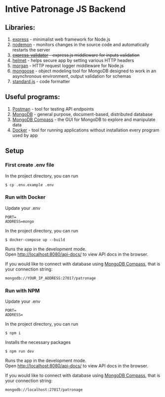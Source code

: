 # Intive Patronage JS Backend

## Libraries:

1. [express](https://expressjs.com/) - minimalist web framework for Node.js
2. [nodemon](https://nodemon.io/) - monitors changes in the source code and automatically restarts the server
3. ~~[express-validator](https://express-validator.github.io/docs/) - express.js middleware for inputs validation~~
4. [helmet](https://github.com/helmetjs/helmet) - helps secure app by setting various HTTP headers
5. [morgan](http://expressjs.com/en/resources/middleware/morgan.html) -  HTTP request logger middleware for Node.js
6. [mongoose](https://www.npmjs.com/package/mongoose) - object modeling tool for MongoDB designed to work in an asynchronous environment, output validation for schemas
7. [standard.js](https://standardjs.com/) - code formatter

## Useful programs:

1. [Postman](https://www.postman.com/) - tool for testing API endpoints
2. [MongoDB](https://www.mongodb.com/) - general purpose, document-based, distributed database
3. [MongoDB Compass](https://www.mongodb.com/products/compass) - the GUI for MongoDB to explore and manipulate data
4. [Docker](https://www.docker.com/) - tool for  running applications without installation every program used by app

## Setup

### First create .env file

In the project directory, you can run

```
$ cp .env.example .env
```

### Run with Docker

Update your .env

```batch
PORT=
ADDRESS=mongo
```

In the project directory, you can run

```
$ docker-compose up --build
```

Runs the app in the development mode.\
Open [http://localhost:8080/api-docs/](http://localhost:8080/api-docs/) to view API docs in the browser.

If you would like to connect with database using [MongoDB Compass](https://www.mongodb.com/products/compass), that is your connection string:

```
mongodb://YOUR_IP_ADDRESS:27017/patronage
```

### Run with NPM

Update your .env

```batch
PORT=
ADDRESS=
```

In the project directory, you can run

```
$ npm i
```

Installs the necessary packages

```
$ npm run dev
```

Runs the app in the development mode.\
Open [http://localhost:8080/api-docs/](http://localhost:8080/api-docs/) to view API docs in the browser.

If you would like to connect with database using [MongoDB Compass](https://www.mongodb.com/products/compass), that is your connection string:

```
mongodb://localhost:27017/patronage
```
